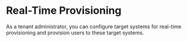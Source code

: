<!-- loio617dd4b247e94ea682d528d61e0cb522 -->

# Real-Time Provisioning

As a tenant administrator, you can configure target systems for real-time provisioning and provision users to these target systems.

